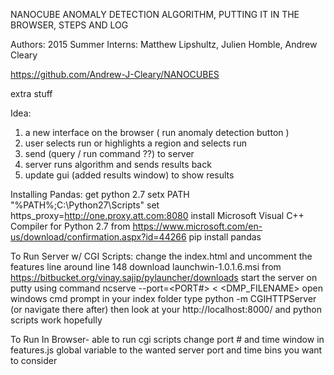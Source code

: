 NANOCUBE ANOMALY DETECTION ALGORITHM, PUTTING IT IN THE BROWSER, STEPS AND LOG


Authors: 2015 Summer Interns: Matthew Lipshultz, Julien Homble, Andrew Cleary

https://github.com/Andrew-J-Cleary/NANOCUBES




extra stuff

Idea:
1. a new interface on the browser  ( run anomaly detection button )
2. user selects run or highlights a region and selects run
3. send (query / run command ??) to server
4. server runs algorithm and sends results back
5. update gui (added results window) to show results

Installing Pandas:
get python 2.7
setx PATH "%PATH%;C:\Python27\Scripts"
set https_proxy=http://one.proxy.att.com:8080
install  Microsoft Visual C++ Compiler for Python 2.7  from  https://www.microsoft.com/en-us/download/confirmation.aspx?id=44266
pip install pandas

To Run Server w/ CGI Scripts:
change the index.html and uncomment the features line around line 148
download launchwin-1.0.1.6.msi from https://bitbucket.org/vinay.sajip/pylauncher/downloads
start the server on putty using command    ncserve --port=<PORT#> < <DMP_FILENAME>
open windows cmd prompt
in your index folder type python -m CGIHTTPServer  (or navigate there after)
then look at your http://localhost:8000/ and python scripts work hopefully 

To Run In Browser-
able to run cgi scripts
change port # and time window in features.js global variable to the wanted server port and time bins you want to consider
